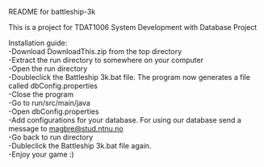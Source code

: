 README for battleship-3k

This is a project for TDAT1006 System Development with Database Project

Installation guide:  
-Download DownloadThis.zip from the top directory  
-Extract the run directory to somewhere on your computer  
-Open the run directory  
-Doubleclick the Battleship 3k.bat file. The program now generates a file called dbConfig.properties  
-Close the program  
-Go to run/src/main/java  
-Open dbConfig.properties  
-Add configurations for your database. For using our database send a message to magbre@stud.ntnu.no  
-Go back to run directory  
-Dubleclick the Battleship 3k.bat file again.   
-Enjoy your game :)  